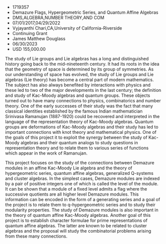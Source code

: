 
* 1719357
* Demazure Flags, Hypergeometric Series, and Quantum Affine Algebras
* DMS,ALGEBRA,NUMBER THEORY,AND COM
* 07/01/2017,04/29/2022
* Vyjayanthi Chari,CA,University of California-Riverside
* Continuing Grant
* James Matthew Douglass
* 06/30/2023
* USD 155,000.00

The study of Lie groups and Lie algebras has a long and distinguished history
going back to the mid-nineteenth century. It had its roots in the idea that the
geometry of space is determined by its group of symmetries. As our understanding
of space has evolved, the study of Lie groups and Lie algebras (Lie theory) has
become a central part of modern mathematics. The subject has also always
benefited by interactions with physics and these led to two of the major
developments in the last century; the definition and study of Kac-Moody algebras
and quantum groups. These objects turned out to have many connections to
physics, combinatorics and number theory. One of the early successes of their
study was the fact that many classical identities established by the famous
Indian mathematician Srinivasa Ramanujan (1887-1920) could be recovered and
interpreted in the language of the representation theory of Kac-Moody algebras.
Quantum groups are deformations of Kac-Moody algebras and their study has led to
important connections with knot theory and mathematical physics. One of the
goals of this project it to exploit the synergy between the study of Kac-Moody
algebras and their quantum analogs to study questions in representation theory
and to relate them to various series of functions which appear in the work of
Ramanujan.

This project focuses on the study of the connections between Demazure modules in
an affine Kac-Moody Lie algebra and the theory of hypergeometric series, quantum
affine algebras, generalized Q-systems and cluster algebras. In the simplest
cases, Demazure modules are indexed by a pair of positive integers one of which
is called the level of the module. It can be shown that a module of a fixed
level admits a flag where the successive quotients are all higher level Demazure
modules. This information can be encoded in the form of a generating series and
a goal of the project is to relate them to q-hypergeometric series and to study
their modularity properties. The study of Demazure modules is also important in
the theory of quantum affine Kac-Moody algebras. Another goal of this project is
to establish character formulae for prime representations of quantum affine
algebras. The latter are known to be related to cluster algebras and the
proposal will study the combinatorial problems arising from these many
connections.
